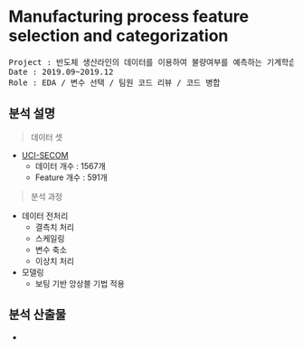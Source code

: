 # Manufacturing process feature selection and categorization

<pre>
Project : 반도체 생산라인의 데이터를 이용하여 불량여부를 예측하는 기계학습 모델 개발
Date : 2019.09~2019.12
Role : EDA / 변수 선택 / 팀원 코드 리뷰 / 코드 병합 
</pre>

## 분석 설명
> 데이터 셋
- [UCI-SECOM](https://www.kaggle.com/paresh2047/uci-semcom) 
  - 데이터 개수 : 1567개
  - Feature 개수 : 591개

> 분석 과정 
  - 데이터 전처리 
    - 결측치 처리 
    - 스케일링
    - 변수 축소
    - 이상치 처리 
  - 모델링 
    - 보팅 기반 앙상블 기법 적용

## 분석 산출물
- 
